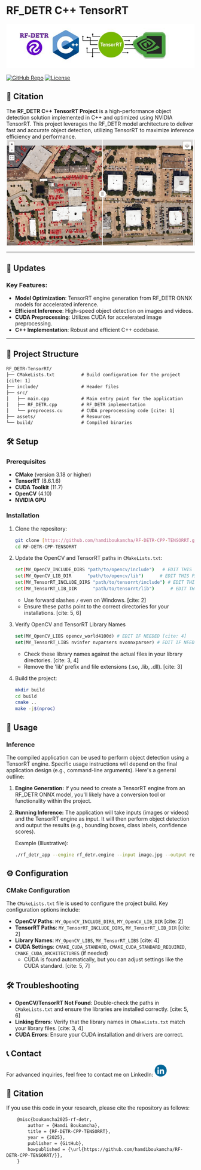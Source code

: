# RF_DETR C++ TensorRT
![RF_DETR C++ TensorRT ](asset/RF_DETR-CPP-TensorRT.JPG)

[![GitHub Repo](https://img.shields.io/badge/GitHub-Repo-blue?style=flat&logo=GitHub)](https://github.com/yourusername/RF_DETR-TensorRT)
[![License](https://img.shields.io/badge/License-MIT-lightgreen?style=flat&logo=License)](https://github.com/yourusername/RF_DETR-TensorRT/blob/main/LICENSE)

## 📜 Citation

The **RF_DETR C++ TensorRT Project** is a high-performance object detection solution implemented in C++ and optimized using NVIDIA TensorRT. This project leverages the RF_DETR model architecture to deliver fast and accurate object detection, utilizing TensorRT to maximize inference efficiency and performance.
![RF_DETR C++ TensorRT ](asset/Ouput.gif)

---

## 📢 Updates

### Key Features:

* **Model Optimization**: TensorRT engine generation from RF_DETR ONNX models for accelerated inference.
* **Efficient Inference**: High-speed object detection on images and videos.
* **CUDA Preprocessing**: Utilizes CUDA for accelerated image preprocessing.
* **C++ Implementation**: Robust and efficient C++ codebase.

---

## 📂 Project Structure

    RF_DETR-TensorRT/
    ├── CMakeLists.txt          # Build configuration for the project [cite: 1]
    ├── include/                # Header files
    ├── src/
    │   ├── main.cpp            # Main entry point for the application
    │   ├── RF_DETR.cpp         # RF_DETR implementation
    │   └── preprocess.cu       # CUDA preprocessing code [cite: 1]
    ├── assets/                 # Resources
    └── build/                  # Compiled binaries

## 🛠️ Setup

### Prerequisites

* **CMake** (version 3.18 or higher)
* **TensorRT** (8.6.1.6)
* **CUDA Toolkit** (11.7)
* **OpenCV** (4.10)
* **NVIDIA GPU** 

### Installation

1.  Clone the repository:

    ```bash
    git clone [https://github.com/hamdiboukamcha/RF-DETR-CPP-TENSORRT.git](https://www.google.com/search?q=https://github.com/hamdiboukamcha/RF-DETR-CPP-TENSORRT.git)
    cd RF-DETR-CPP-TENSORRT
    ```

2.  Update the OpenCV and TensorRT paths in `CMakeLists.txt`:

    ```bash
    set(MY_OpenCV_INCLUDE_DIRS "path/to/opencv/include")   # EDIT THIS PATH [cite: 2]
    set(MY_OpenCV_LIB_DIR      "path/to/opencv/lib")      # EDIT THIS PATH [cite: 2]
    set(MY_TensorRT_INCLUDE_DIRS "path/to/tensorrt/include") # EDIT THIS PATH [cite: 2]
    set(MY_TensorRT_LIB_DIR      "path/to/tensorrt/lib")      # EDIT THIS PATH [cite: 2]
    ```

    * Use forward slashes `/` even on Windows. [cite: 2]
    * Ensure these paths point to the correct directories for your installations. [cite: 5, 6]

3.  Verify OpenCV and TensorRT Library Names

    ```cmake
    set(MY_OpenCV_LIBS opencv_world4100d) # EDIT IF NEEDED [cite: 4]
    set(MY_TensorRT_LIBS nvinfer nvparsers nvonnxparser) # EDIT IF NEEDED [cite: 4]
    ```

    * Check these library names against the actual files in your library directories. [cite: 3, 4]
    * Remove the 'lib' prefix and file extensions (.so, .lib, .dll). [cite: 3]

4.  Build the project:

    ```bash
    mkdir build
    cd build
    cmake ..
    make -j$(nproc)
    ```

## 🚀 Usage

### Inference

The compiled application can be used to perform object detection using a TensorRT engine.  Specific usage instructions will depend on the final application design (e.g., command-line arguments).  Here's a general outline:

1.  **Engine Generation:** If you need to create a TensorRT engine from an RF_DETR ONNX model, you'll likely have a conversion tool or functionality within the project.
2.  **Running Inference:** The application will take inputs (images or videos) and the TensorRT engine as input.  It will then perform object detection and output the results (e.g., bounding boxes, class labels, confidence scores).  

    Example (Illustrative):

    ```bash
    ./rf_detr_app --engine rf_detr.engine --input image.jpg --output results.json
    ```


## ⚙️ Configuration

### CMake Configuration

The `CMakeLists.txt` file is used to configure the project build. Key configuration options include:

* **OpenCV Paths**:  `MY_OpenCV_INCLUDE_DIRS`, `MY_OpenCV_LIB_DIR` [cite: 2]
* **TensorRT Paths**: `MY_TensorRT_INCLUDE_DIRS`, `MY_TensorRT_LIB_DIR` [cite: 2]
* **Library Names**: `MY_OpenCV_LIBS`, `MY_TensorRT_LIBS` [cite: 4]
* **CUDA Settings**: `CMAKE_CUDA_STANDARD`, `CMAKE_CUDA_STANDARD_REQUIRED`, `CMAKE_CUDA_ARCHITECTURES` (if needed)
    * CUDA is found automatically, but you can adjust settings like the CUDA standard. [cite: 5, 7]

## 🛠️ Troubleshooting

* **OpenCV/TensorRT Not Found**: Double-check the paths in `CMakeLists.txt` and ensure the libraries are installed correctly. [cite: 5, 6]
* **Linking Errors**: Verify that the library names in `CMakeLists.txt` match your library files. [cite: 3, 4]
* **CUDA Errors**: Ensure your CUDA installation and drivers are correct.

## 📞 Contact

For advanced inquiries, feel free to contact me on LinkedIn: <a href="https://www.linkedin.com/in/hamdi-boukamcha/" target="_blank"> <img src="asset/blue-linkedin-logo.png" alt="LinkedIn" width="32" height="32"></a>

## 📜 Citation

If you use this code in your research, please cite the repository as follows:

        @misc{boukamcha2025-rf-detr,
            author = {Hamdi Boukamcha},
            title = {RF-DETR-CPP-TENSORRT},
            year = {2025},
            publisher = {GitHub},
            howpublished = {\url{https://github.com/hamdiboukamcha/RF-DETR-CPP-TENSORRT/}},
        }
